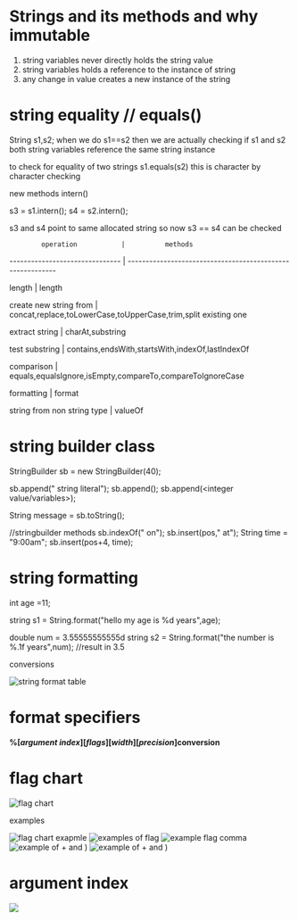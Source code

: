 # Strings and its methods and why immutable

1. string variables never directly holds the string value
2. string variables holds a reference to the instance of string
3. any change in value creates a new instance of the string 

# string equality // equals()

String s1,s2;
when we do s1==s2 then we are actually checking if s1 and s2 both string variables reference the same string instance

to check for equality of two strings 
s1.equals(s2) this is character by character checking

new methods intern()

s3 = s1.intern();
s4 = s2.intern();

s3 and s4 point to same allocated string 
so now s3 == s4 can be checked

            operation           |          methods
------------------------------- | ----------------------------------------------------------

length                          |          length

create new string from          |         concat,replace,toLowerCase,toUpperCase,trim,split
existing one

extract string                  |        charAt,substring

test substring                  |       contains,endsWith,startsWith,indexOf,lastIndexOf

comparison                      |      equals,equalsIgnore,isEmpty,compareTo,compareToIgnoreCase

formatting                      |     format

string from non string type     |    valueOf




# string builder class

StringBuilder sb = new StringBuilder(40);

sb.append(" string literal");
sb.append(<string variables>);
sb.append(<integer value/variables>);

String message = sb.toString();
 
 //stringbuilder methods
sb.indexOf(" on");
sb.insert(pos," at");
String time  = "9:00am";
sb.insert(pos+4, time);


# string formatting 
int age =11;

string s1 = String.format("hello my age is %d years",age);

double num = 3.55555555555d
string s2 = String.format("the number is %.1f years",num);
//result in 3.5

conversions

![string format table](images/strings.JPG)

# format specifiers

**%[*argument index*][*flags*][*width*][*precision*]conversion**


# flag chart

<img src="images/flag.JPG" alt = "flag chart"/>

examples

<img src = "images/flag_chart_example.png" alt = "flag chart exapmle">

<img src = "images/example_flag.JPG" alt = "examples of flag"/>

<img src  = " images/flag_comma_exapmle.JPG" alt = "example flag comma ">

<img src = "images/example_flag_1.JPG" alt = " example of + and )">


<img src = "images/example_flag_2.JPG" alt = " example of + and )">

# argument index


<img src = " images/argument_index.JPG" alt=" ">